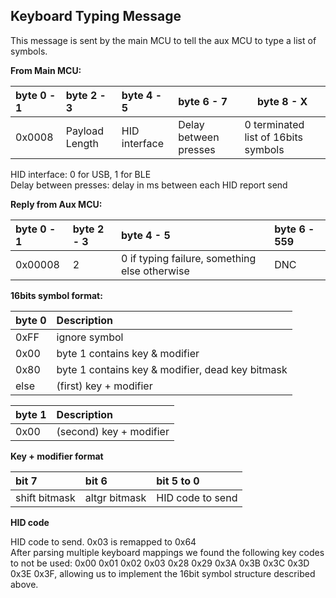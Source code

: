 ## Keyboard Typing Message

This message is sent by the main MCU to tell the aux MCU to type a list of symbols.

**From Main MCU:**  

| byte 0 - 1   | byte 2 - 3        | byte 4 - 5    | byte 6 - 7            | byte 8 - X                          |
|:-------------|:------------------|:--------------|:----------------------|-------------------------------------|
| 0x0008       | Payload Length    | HID interface | Delay between presses | 0 terminated list of 16bits symbols |

HID interface: 0 for USB, 1 for BLE  
Delay between presses: delay in ms between each HID report send

**Reply from Aux MCU:**  
  
| byte 0 - 1   | byte 2 - 3        | byte 4 - 5                                    | byte 6 - 559      |
|:-------------|:------------------|:----------------------------------------------|:------------------|
| 0x00008      | 2                 | 0 if typing failure, something else otherwise | DNC               |

**16bits symbol format:**  

| byte 0 | Description       |
|:-------|:------------------|
| 0xFF   | ignore symbol |
| 0x00   | byte 1 contains key & modifier  |
| 0x80   | byte 1 contains key & modifier, dead key bitmask |
| else   | (first) key + modifier |
  
| byte 1 | Description       |
|:-------|:------------------|
| 0x00   | (second) key + modifier  |

**Key + modifier format**  
  
| bit 7         | bit 6         | bit 5 to 0       |
|:--------------|:--------------|:-----------------|
| shift bitmask | altgr bitmask | HID code to send |

**HID code**

HID code to send. 0x03 is remapped to 0x64  
After parsing multiple keyboard mappings we found the following key codes to not be used: 0x00 0x01 0x02 0x03 0x28 0x29 0x3A 0x3B 0x3C 0x3D 0x3E 0x3F, allowing us to implement the 16bit symbol structure described above.

